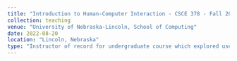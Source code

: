 ```yaml
---
title: "Introduction to Human-Computer Interaction - CSCE 378 - Fall 2022"
collection: teaching
venue: "University of Nebraska-Lincoln, School of Computing"
date: 2022-08-20
location: "Lincoln, Nebraska"
type: "Instructor of record for undergraduate course which explored user experience design. Students mainly comprised of Software Engineering and Computer Science majors. Within the Fall of 2022 there were 66 students."
---
```


